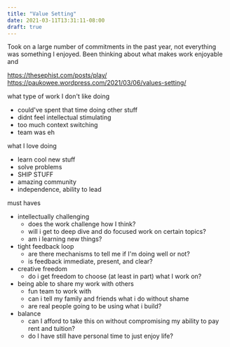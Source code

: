 ```yaml
---
title: "Value Setting"
date: 2021-03-11T13:31:11-08:00
draft: true
---
```


Took on a large number of commitments in the past year, not everything was something I enjoyed. Been thinking about what makes work enjoyable and 

https://thesephist.com/posts/play/
https://paukowee.wordpress.com/2021/03/06/values-setting/

what type of work I don't like doing
  * could've spent that time doing other stuff
  * didnt feel intellectual stimulating
  * too much context switching
  * team was eh

what I love doing
  * learn cool new stuff
  * solve problems
  * SHIP STUFF
  * amazing community
  * independence, ability to lead

must haves
* intellectually challenging
  * does the work challenge how I think?
  * will i get to deep dive and do focused work on certain topics?
  * am i learning new things?
* tight feedback loop
  * are there mechanisms to tell me if I'm doing well or not?
  * is feedback immediate, present, and clear?
* creative freedom
  * do i get freedom to choose (at least in part) what I work on?
* being able to share my work with others
  * fun team to work with
  * can i tell my family and friends what i do without shame
  * are real people going to be using what i build?
* balance
  * can I afford to take this on without compromising my ability to pay rent and tuition?
  * do I have still have personal time to just enjoy life?
  